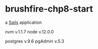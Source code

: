 # brushfire-chp8-start

a [Sails](http://sailsjs.org) application

nvm v.1.1.7
node v.12.0.0

postgres v.9.6 
  pgAdmin v.5.3

